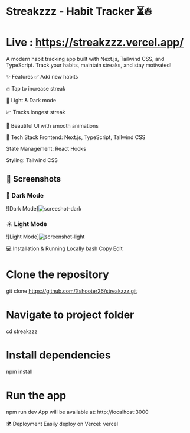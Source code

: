 # Streakzzz - Habit Tracker ⏳🔥
# Live : https://streakzzz.vercel.app/

A modern habit tracking app built with Next.js, Tailwind CSS, and TypeScript. Track your habits, maintain streaks, and stay motivated!


✨ Features
✅ Add new habits

🔥 Tap to increase streak

🌙 Light & Dark mode

📈 Tracks longest streak

🎨 Beautiful UI with smooth animations

🚀 Tech Stack
Frontend: Next.js, TypeScript, Tailwind CSS

State Management: React Hooks

Styling: Tailwind CSS

## 📸 Screenshots  
### 🌙 Dark Mode  
![Dark Mode]![screeshot-dark](/screenshot-dark.png)


### ☀️ Light Mode  
![Light Mode]![screenshot-light](/screenshot-light.png)
 

💻 Installation & Running Locally
bash
Copy
Edit
# Clone the repository
git clone https://github.com/Xshooter26/streakzzz.git

# Navigate to project folder
cd streakzzz

# Install dependencies
npm install

# Run the app
npm run dev
App will be available at: http://localhost:3000

🌍 Deployment
Easily deploy on Vercel:
vercel
